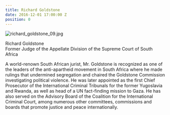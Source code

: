 ```yaml
---
title: Richard Goldstone
date: 2016-12-01 17:00:00 Z
position: 0
---
```


![richard_goldstone_09.jpg](/uploads/richard_goldstone_09.jpg)

Richard Goldstone <br> Former Judge of the Appellate Division of the Supreme Court of South Africa


A world-renown South African jurist, Mr. Goldstone is recognized as one of the leaders of the anti-apartheid movement in South Africa where he made rulings that undermined segregation and chaired the Goldstone Commission investigating political violence. He was later appointed as the first Chief Prosecutor of the International Criminal Tribunals for the former Yugoslavia and Rwanda, as well as head of a UN fact-finding mission to Gaza. He has also served on the Advisory Board of the Coalition for the International Criminal Court, among numerous other committees, commissions and boards that promote justice and peace internationally.
